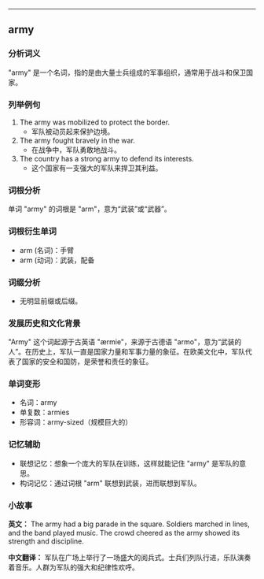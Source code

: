 
---------------
## army
### 分析词义
"army" 是一个名词，指的是由大量士兵组成的军事组织，通常用于战斗和保卫国家。

### 列举例句
1. The army was mobilized to protect the border.
   - 军队被动员起来保护边境。
2. The army fought bravely in the war.
   - 在战争中，军队勇敢地战斗。
3. The country has a strong army to defend its interests.
   - 这个国家有一支强大的军队来捍卫其利益。

### 词根分析
单词 "army" 的词根是 "arm"，意为“武装”或“武器”。

### 词根衍生单词
- arm (名词)：手臂
- arm (动词)：武装，配备

### 词缀分析
- 无明显前缀或后缀。

### 发展历史和文化背景
"Army" 这个词起源于古英语 "ærmie"，来源于古德语 "armo"，意为“武装的人”。在历史上，军队一直是国家力量和军事力量的象征。在欧美文化中，军队代表了国家的安全和国防，是荣誉和责任的象征。

### 单词变形
- 名词：army
- 单复数：armies
- 形容词：army-sized（规模巨大的）

### 记忆辅助
- 联想记忆：想象一个庞大的军队在训练，这样就能记住 "army" 是军队的意思。
- 构词记忆：通过词根 "arm" 联想到武装，进而联想到军队。

### 小故事
**英文：**
The army had a big parade in the square. Soldiers marched in lines, and the band played music. The crowd cheered as the army showed its strength and discipline.

**中文翻译：**
军队在广场上举行了一场盛大的阅兵式。士兵们列队行进，乐队演奏着音乐。人群为军队的强大和纪律性欢呼。

